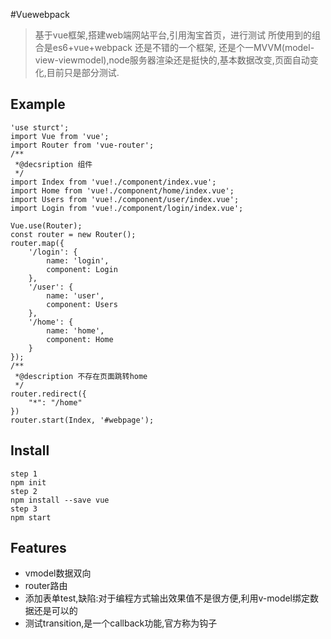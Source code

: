 #Vuewebpack
> 基于vue框架,搭建web端网站平台,引用淘宝首页，进行测试
> 所使用到的组合是es6+vue+webpack
> 还是不错的一个框架, 还是个一MVVM(model-view-viewmodel),node服务器渲染还是挺快的,基本数据改变,页面自动变化,目前只是部分测试.

## Example

```
'use sturct';
import Vue from 'vue';
import Router from 'vue-router';
/**
 *@decsription 组件
 */
import Index from 'vue!./component/index.vue';
import Home from 'vue!./component/home/index.vue';
import Users from 'vue!./component/user/index.vue';
import Login from 'vue!./component/login/index.vue';

Vue.use(Router);
const router = new Router();
router.map({
    '/login': {
        name: 'login',
        component: Login
    },
    '/user': {
        name: 'user',
        component: Users
    },
    '/home': {
        name: 'home',
        component: Home
    }
});
/**
 *@description 不存在页面跳转home
 */
router.redirect({
    "*": "/home"
})
router.start(Index, '#webpage');
```


## Install
```
step 1
npm init
step 2
npm install --save vue
step 3
npm start
```

## Features
- vmodel数据双向
- router路由
- 添加表单test,缺陷:对于编程方式输出效果值不是很方便,利用v-model绑定数据还是可以的
- 测试transition,是一个callback功能,官方称为钩子




